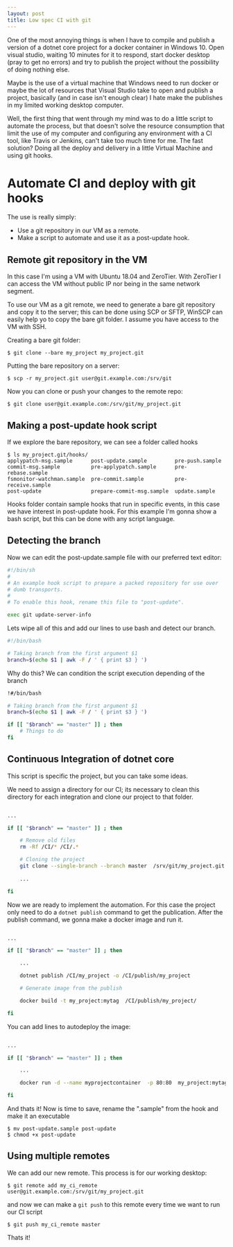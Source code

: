 ```yaml
---
layout: post
title: Low spec CI with git
---
```


One of the most annoying things is when I have to compile and publish a version of a dotnet core
project for a docker container in Windows 10. Open visual studio, waiting 10 minutes for it to respond, start docker desktop (pray to get no errors) and try to publish the project without the possibility of doing nothing else.

Maybe is the use of a virtual machine that Windows need to run docker or maybe the lot of resources that Visual Studio take to open and publish a project, basically (and in case isn't enough clear) I hate make the publishes in my limited working desktop computer. 

Well, the first thing that went through my mind was to do a little script to automate the process, 
but that doesn't solve the resource consumption that limit the use of my computer and configuring any
environment with a CI tool, like Travis or Jenkins, can't take too much time for me. The fast 
solution? Doing all the deploy and delivery in a little Virtual Machine and using git hooks.

# Automate CI and deploy with git hooks

The use is really simply:

* Use a git repository in our VM as a remote.
* Make a script to automate and use it as a post-update hook.

## Remote git repository in the VM

In this case I'm using a VM with Ubuntu 18.04 and ZeroTier. With ZeroTier I can access the VM without
public IP nor being in the same network segment.

To use our VM as a git remote, we need to generate a bare git repository and copy it to the server; this can be done using SCP or SFTP, WinSCP can easily help yo to copy the bare git folder. I assume you
have access to the VM with SSH.

Creating a bare git folder:

```shell
$ git clone --bare my_project my_project.git
```

Putting the bare repository on a server:

```shell
$ scp -r my_project.git user@git.example.com:/srv/git
```

Now you can clone or push your changes to the remote repo:

```shell
$ git clone user@git.example.com:/srv/git/my_project.git
```

## Making a post-update hook script

If we explore the bare repository, we can see a folder called hooks

```shell
$ ls my_project.git/hooks/
applypatch-msg.sample      post-update.sample         pre-push.sample
commit-msg.sample          pre-applypatch.sample      pre-rebase.sample
fsmonitor-watchman.sample  pre-commit.sample          pre-receive.sample
post-update                prepare-commit-msg.sample  update.sample

```

Hooks folder contain sample hooks that run in specific events, in this case we have interest in 
post-update hook. For this example I'm gonna show a bash script, but this can be done with any
script language.

## Detecting the branch

Now we can edit the post-update.sample file with our preferred text editor:

```sh
#!/bin/sh
#
# An example hook script to prepare a packed repository for use over
# dumb transports.
#
# To enable this hook, rename this file to "post-update".

exec git update-server-info

```

Lets wipe all of this and add our lines to use bash and detect our branch.

```bash
#!/bin/bash

# Taking branch from the first argument $1 
branch=$(echo $1 | awk -F / ' { print $3 } ')

```

Why do this? We can condition the script execution depending of the branch

```bash
!#/bin/bash

# Taking branch from the first argument $1 
branch=$(echo $1 | awk -F / ' { print $3 } ')

if [[ "$branch" == "master" ]] ; then
	# Things to do
fi

```

## Continuous Integration of dotnet core

This script is specific the project, but you can take some ideas.

We need to assign a directory for our CI; its necessary to clean this directory for each integration
and clone our project to that folder.

```bash

...

if [[ "$branch" == "master" ]] ; then

	# Remove old files
	rm -Rf /CI/* /CI/.* 

	# Cloning the project
	git clone --single-branch --branch master  /srv/git/my_project.git /CI/my_project
	
	...

fi

```

Now we are ready to implement the automation. For this case the project only need to do a  `dotnet publish` command to get the publication. After the publish command, we gonna make a docker image and run it.

```bash

...

if [[ "$branch" == "master" ]] ; then

	...

	dotnet publish /CI/my_project -o /CI/publish/my_project

	# Generate image from the publish

	docker build -t my_project:mytag  /CI/publish/my_project/

fi

```

You can add lines to autodeploy the image:

```bash

...

if [[ "$branch" == "master" ]] ; then

	...

	docker run -d --name myprojectcontainer  -p 80:80  my_project:mytag

fi

```

And thats it! Now is time to save, rename the ".sample" from the hook and make it an executable

```shell
$ mv post-update.sample post-update
$ chmod +x post-update
```

## Using multiple remotes

We can add our new remote. This process is for our working desktop:

```shell
$ git remote add my_ci_remote user@git.example.com:/srv/git/my_project.git
```

and now we can make a `git push` to this remote every time we want to run our CI script


```shell
$ git push my_ci_remote master
```

Thats it! 

